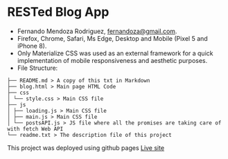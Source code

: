 # RESTed Blog App

- Fernando Mendoza Rodriguez, fernandoza@gmail.com.
- Firefox, Chrome, Safari, Ms Edge, Desktop and Mobile (Pixel 5 and iPhone 8).
- Only Materialize CSS was used as an external framework for a quick implementation of mobile responsiveness and aesthetic purposes.
- File Structure:
```
├── README.md > A copy of this txt in Markdown
├── blog.html > Main page HTML Code
├── css
│ └── style.css > Main CSS file
├── js
│ ├── loading.js > Main CSS file
│ ├── main.js > Main CSS file
│ └── postsAPI.js > JS file where all the promises are taking care of with fetch Web API
└── readme.txt > The description file of this project
```

This project was deployed using github pages [Live site](https://fmendozaro.github.io/RESTed-blog/blog.html)